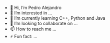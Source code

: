 - 👋 Hi, I’m Pedro Alejandro
- 👀 I’m interested in ...
- 🌱 I’m currently learning C++, Python and Java
- 💞️ I’m looking to collaborate on ...
- 📫 How to reach me ...
- ⚡ Fun fact: ...

<!---
AlejandroLeon2/AlejandroLeon2 is a ✨ special ✨ repository because its `README.md` (this file) appears on your GitHub profile.
You can click the Preview link to take a look at your changes.
--->
